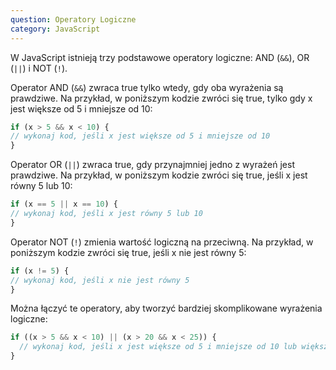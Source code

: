 ```yaml
---
question: Operatory Logiczne
category: JavaScript
---
```


W JavaScript istnieją trzy podstawowe operatory logiczne: AND (`&&`), OR (`||`) i NOT (`!`).

Operator AND (`&&`) zwraca true tylko wtedy, gdy oba wyrażenia są prawdziwe. 
Na przykład, w poniższym kodzie zwróci się true, tylko gdy x jest większe od 5 i mniejsze od 10:

```javascript
if (x > 5 && x < 10) {
// wykonaj kod, jeśli x jest większe od 5 i mniejsze od 10
}
```

Operator OR (`||`) zwraca true, gdy przynajmniej jedno z wyrażeń jest prawdziwe. 
Na przykład, w poniższym kodzie zwróci się true, jeśli x jest równy 5 lub 10:

```javascript
if (x == 5 || x == 10) {
// wykonaj kod, jeśli x jest równy 5 lub 10
}
```
Operator NOT (`!`) zmienia wartość logiczną na przeciwną. 
Na przykład, w poniższym kodzie zwróci się true, jeśli x nie jest równy 5:

```javascript
if (x != 5) {
// wykonaj kod, jeśli x nie jest równy 5
}
```

Można łączyć te operatory, aby tworzyć bardziej skomplikowane wyrażenia logiczne:

```javascript
if ((x > 5 && x < 10) || (x > 20 && x < 25)) {
  // wykonaj kod, jeśli x jest większe od 5 i mniejsze od 10 lub większe od 20 i mniejsze od 25
}
```